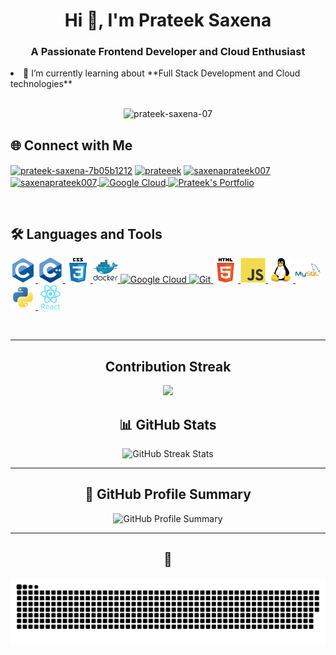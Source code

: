 <h1 align="center">Hi 👋, I'm Prateek Saxena</h1>
<h3 align="center">A Passionate Frontend Developer and Cloud Enthusiast</h3>
<li align="left">🌱 I’m currently learning about **Full Stack Development and Cloud technologies** 
</li>

<br/>

<!-- Profile Views -->
<p align="center">
  <img src="https://komarev.com/ghpvc/?username=prateek-saxena-07&label=Profile%20views&color=0e75b6&style=flat" alt="prateek-saxena-07" />
</p>


<!-- Connect with Me -->
<h2 align="left">🌐 Connect with Me</h2>
<p align="left">
  <!-- Add your social media links here -->
<a href="https://linkedin.com/in/prateek-saxena-7b05b1212" target="blank"><img align="center" src="https://raw.githubusercontent.com/rahuldkjain/github-profile-readme-generator/master/src/images/icons/Social/linked-in-alt.svg" alt="prateek-saxena-7b05b1212" height="30" width="40" /></a>
<a href="https://codepen.io/prateeek" target="blank"><img align="center" src="https://raw.githubusercontent.com/rahuldkjain/github-profile-readme-generator/master/src/images/icons/Social/codepen.svg" alt="prateeek" height="30" width="40" /></a>
<a href="https://www.hackerrank.com/saxenaprateek007" target="blank"><img align="center" src="https://raw.githubusercontent.com/rahuldkjain/github-profile-readme-generator/master/src/images/icons/Social/hackerrank.svg" alt="saxenaprateek007" height="30" width="40" /></a>
<a href="https://www.leetcode.com/saxenaprateek007" target="blank"><img align="center" src="https://raw.githubusercontent.com/rahuldkjain/github-profile-readme-generator/master/src/images/icons/Social/leet-code.svg" alt="saxenaprateek007" height="30" width="40" />
  </a>
   <a href="https://www.cloudskillsboost.google/public_profiles/942ab7eb-a54e-4549-8847-5625c769d800" target="blank">
     <img src="https://www.vectorlogo.zone/logos/google_cloud/google_cloud-icon.svg" alt="Google Cloud" width="40" height="40" align="center"/>
  </a> 
    <a href="https://prateek-s-portfolio.netlify.app/" target="blank">
      <img align="center" src="https://user-images.githubusercontent.com/72649014/166218874-c255bf1f-338e-46f6-bbfe-ff2b4428c3fd.svg" alt="Prateek's Portfolio" height="45" width="55" />
    </a>
 
  

  
  <!-- Add more links as needed -->
</p>

<br>

<!-- Languages and Tools -->
<h2 align="left">🛠 Languages and Tools</h2>
<p align="left">
  <a href="https://www.cprogramming.com/" target="_blank" rel="noreferrer">
    <img src="https://raw.githubusercontent.com/devicons/devicon/master/icons/c/c-original.svg" alt="C" width="40" height="40"/>
  </a> 
  <a href="https://www.w3schools.com/cpp/" target="_blank" rel="noreferrer">
    <img src="https://raw.githubusercontent.com/devicons/devicon/master/icons/cplusplus/cplusplus-original.svg" alt="C++" width="40" height="40"/>
  </a> 
  <a href="https://www.w3schools.com/css/" target="_blank" rel="noreferrer">
    <img src="https://raw.githubusercontent.com/devicons/devicon/master/icons/css3/css3-original-wordmark.svg" alt="CSS3" width="40" height="40"/>
  </a> 
  <a href="https://www.docker.com/" target="_blank" rel="noreferrer">
    <img src="https://raw.githubusercontent.com/devicons/devicon/master/icons/docker/docker-original-wordmark.svg" alt="Docker" width="40" height="40"/>
  </a> 
  <a href="https://cloud.google.com" target="_blank" rel="noreferrer">
    <img src="https://www.vectorlogo.zone/logos/google_cloud/google_cloud-icon.svg" alt="Google Cloud" width="40" height="40"/>
  </a> 
  <a href="https://git-scm.com/" target="_blank" rel="noreferrer">
    <img src="https://www.vectorlogo.zone/logos/git-scm/git-scm-icon.svg" alt="Git" width="40" height="40"/>
  </a> 
  <a href="https://www.w3.org/html/" target="_blank" rel="noreferrer">
    <img src="https://raw.githubusercontent.com/devicons/devicon/master/icons/html5/html5-original-wordmark.svg" alt="HTML5" width="40" height="40"/>
  </a> 
  <a href="https://developer.mozilla.org/en-US/docs/Web/JavaScript" target="_blank" rel="noreferrer">
    <img src="https://raw.githubusercontent.com/devicons/devicon/master/icons/javascript/javascript-original.svg" alt="JavaScript" width="40" height="40"/>
  </a> 
  <a href="https://www.linux.org/" target="_blank" rel="noreferrer">
    <img src="https://raw.githubusercontent.com/devicons/devicon/master/icons/linux/linux-original.svg" alt="Linux" width="40" height="40"/>
  </a> 
  <a href="https://www.mysql.com/" target="_blank" rel="noreferrer">
    <img src="https://raw.githubusercontent.com/devicons/devicon/master/icons/mysql/mysql-original-wordmark.svg" alt="MySQL" width="40" height="40"/>
  </a> 
  <a href="https://www.python.org" target="_blank" rel="noreferrer">
    <img src="https://raw.githubusercontent.com/devicons/devicon/master/icons/python/python-original.svg" alt="Python" width="40" height="40"/>
  </a> 
  <a href="https://reactjs.org/" target="_blank" rel="noreferrer">
    <img src="https://raw.githubusercontent.com/devicons/devicon/master/icons/react/react-original-wordmark.svg" alt="React" width="40" height="40"/>
  </a>
</p>
<br>
<hr>

<!-- Trophies -->

  <h2 align="center"> 
Contribution Streak
 </h2> 
<p align="center"> 
 <img width="48%" src="https://github-readme-streak-stats.herokuapp.com/?user=prateek-saxena-07&theme=dark&"  /> 
 </p> 





<!-- GitHub Stats -->
<h2 align="center">📊 GitHub Stats</h2>
<!-- <p align="center">
  <img src="https://github-readme-stats.vercel.app/api/top-langs?username=prateek-saxena-07&show_icons=true&locale=en&layout=compact" alt="Top Languages" />
</p> -->
<!-- <p align="center">
  <img src="https://github-readme-stats.vercel.app/api?username=prateek-saxena-07&show_icons=true&locale=en" alt="GitHub Stats" />
</p> -->
<p align="center">
  <img width="48%"src="https://github-readme-stats.vercel.app/api/top-langs?username=prateek-saxena-07&theme=dark&show_icons=true&locale=en&layout=compact&langs_count=5" alt="GitHub Streak Stats" />
</p>

<hr>

<!-- Profile Summary Card -->
<h2 align="center">📝 GitHub Profile Summary</h2>
<p align="center">
  <img src="https://github-profile-summary-cards.vercel.app/api/cards/profile-details?username=prateek-saxena-07&theme=github_dark" alt="GitHub Profile Summary" />
</p>

<hr>

<!-- GitHub Snake -->
<h2 align="center">🐍 </h2>
<p align="center">
  <img src="https://raw.githubusercontent.com/prateek-saxena-07/prateek-saxena-07/output/snake.svg" alt="GitHub Snake" />
</p>

